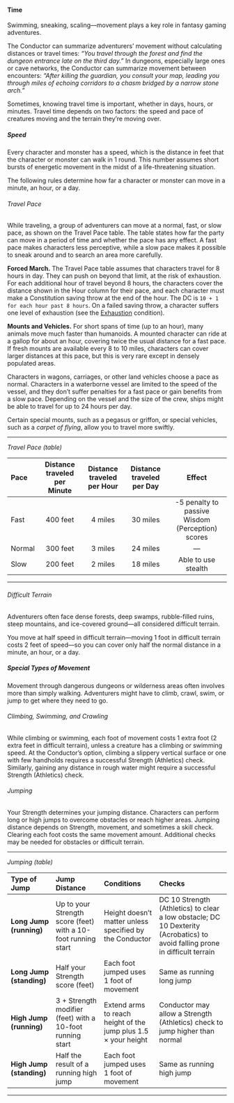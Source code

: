 #### Time

Swimming, sneaking, scaling—movement plays a key role in fantasy gaming adventures.

The Conductor can summarize adventurers’ movement without calculating distances or travel times:
_“You travel through the forest and find the dungeon entrance late on the third day.”_
In dungeons, especially large ones or cave networks, the Conductor can summarize movement between encounters:
_“After killing the guardian, you consult your map, leading you through miles of echoing corridors to a chasm bridged by a narrow stone arch.”_

Sometimes, knowing travel time is important, whether in days, hours, or minutes.
Travel time depends on two factors: the speed and pace of creatures moving and the terrain they’re moving over.

##### Speed

Every character and monster has a speed, which is the distance in feet that the character or monster can walk in 1 round.
This number assumes short bursts of energetic movement in the midst of a life-threatening situation.

The following rules determine how far a character or monster can move in a minute, an hour, or a day.

###### Travel Pace
While traveling, a group of adventurers can move at a normal, fast, or slow pace, as shown on the Travel Pace table.
The table states how far the party can move in a period of time and whether the pace has any effect.
A fast pace makes characters less perceptive, while a slow pace makes it possible to sneak around and to search an area more carefully.

**Forced March.**
The Travel Pace table assumes that characters travel for 8 hours in day.
They can push on beyond that limit, at the risk of exhaustion.
For each additional hour of travel beyond 8 hours, the characters cover the distance shown in the Hour column for their pace, and each character must make a Constitution saving throw at the end of the hour.
The DC is `10 + 1 for each hour past 8 hours`.
On a failed saving throw, a character suffers one level of exhaustion (see the [Exhaustion](#Conditions_exhaustion) condition).

**Mounts and Vehicles.**
For short spans of time (up to an hour), many animals move much faster than humanoids.
A mounted character can ride at a gallop for about an hour, covering twice the usual distance for a fast pace.
If fresh mounts are available every 8 to 10 miles, characters can cover larger distances at this pace, but this is very rare except in densely populated areas.

Characters in wagons, carriages, or other land vehicles choose a pace as normal.
Characters in a waterborne vessel are limited to the speed of the vessel, and they don’t suffer penalties for a fast pace or gain benefits from a slow pace.
Depending on the vessel and the size of the crew, ships might be able to travel for up to 24 hours per day.

Certain special mounts, such as a pegasus or griffon, or special vehicles, such as a _carpet of flying_, allow you to travel more swiftly.

___

_Travel Pace (table)_

| Pace   | Distance traveled per Minute | Distance traveled per Hour | Distance traveled per Day | Effect |
|:-------|:-:|:-:|:-:|:-:|
| Fast   | 400 feet | 4 miles | 30 miles | -5 penalty to passive Wisdom (Perception) scores |
| Normal | 300 feet | 3 miles | 24 miles | — |
| Slow   | 200 feet | 2 miles | 18 miles | Able to use stealth |

___

###### Difficult Terrain

Adventurers often face dense forests, deep swamps, rubble-filled ruins, steep mountains, and ice-covered ground—all considered difficult terrain.

You move at half speed in difficult terrain—moving 1 foot in difficult terrain costs 2 feet of speed—so you can cover only half the normal distance in a minute, an hour, or a day.

##### Special Types of Movement

Movement through dangerous dungeons or wilderness areas often involves more than simply walking.
Adventurers might have to climb, crawl, swim, or jump to get where they need to go.

###### Climbing, Swimming, and Crawling

While climbing or swimming, each foot of movement costs 1 extra foot (2 extra feet in difficult terrain), unless a creature has a climbing or swimming speed.
At the Conductor’s option, climbing a slippery vertical surface or one with few handholds requires a successful Strength (Athletics) check.
Similarly, gaining any distance in rough water might require a successful Strength (Athletics) check.

###### Jumping

Your Strength determines your jumping distance.
Characters can perform long or high jumps to overcome obstacles or reach higher areas.
Jumping distance depends on Strength, movement, and sometimes a skill check.
Clearing each foot costs the same movement amount.
Additional checks may be needed for obstacles or difficult terrain.

___
_Jumping (table)_


| Type of Jump             | Jump Distance                          | Conditions                               | Checks                   |
|:-------------------------|:---------------------------------------|:-----------------------------------------|:-------------------------|
| **Long Jump (running)**  | Up to your Strength score (feet) with a 10-foot running start | Height doesn’t matter unless specified by the Conductor | DC 10 Strength (Athletics) to clear a low obstacle; DC 10 Dexterity (Acrobatics) to avoid falling prone in difficult terrain |
| **Long Jump (standing)** | Half your Strength score (feet)        | Each foot jumped uses 1 foot of movement | Same as running long jump |
| **High Jump (running)**  | 3 + Strength modifier (feet) with a 10-foot running start | Extend arms to reach height of the jump plus 1.5 × your height | Conductor may allow a Strength (Athletics) check to jump higher than normal |
| **High Jump (standing)** | Half the result of a running high jump | Each foot jumped uses 1 foot of movement | Same as running high jump |

___
